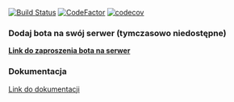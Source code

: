[![Build Status](https://app.travis-ci.com/Devscord-Team/Watchman.svg?branch=master)](https://app.travis-ci.com/github/Devscord-Team/Watchman)
[![CodeFactor](https://www.codefactor.io/repository/github/devscord-team/watchman/badge)](https://www.codefactor.io/repository/github/devscord-team/watchman)
[![codecov](https://codecov.io/gh/Devscord-Team/Watchman/branch/master/graph/badge.svg?token=lLEREQvQth)](https://codecov.io/gh/Devscord-Team/Watchman)

### Dodaj bota na swój serwer (tymczasowo niedostępne)

[**Link do zaproszenia bota na serwer**](https://discordapp.com/api/oauth2/authorize?client_id=636274997786312723&permissions=2147483127&scope=bot)

### Dokumentacja

[Link do dokumentacji](https://watchman.readthedocs.io/pl/latest/)

